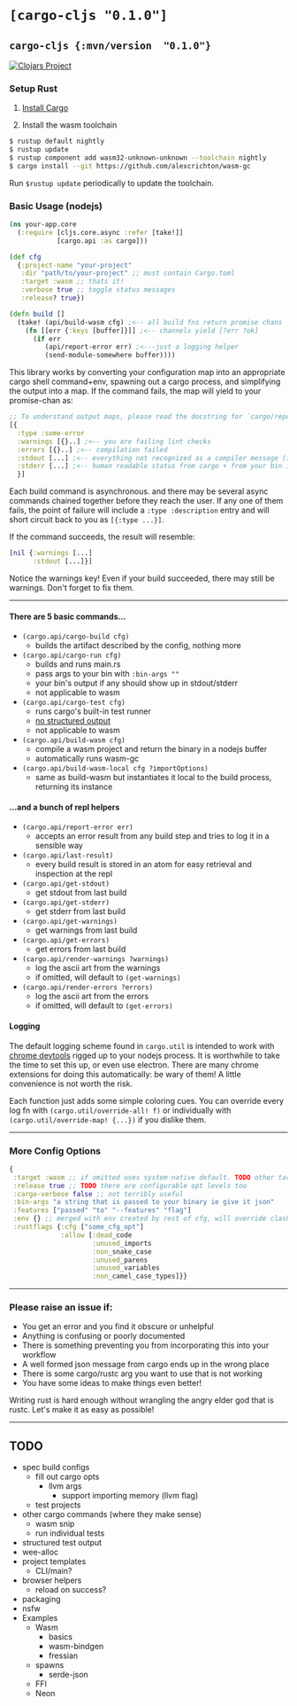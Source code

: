 # `[cargo-cljs "0.1.0"]`
## `cargo-cljs {:mvn/version  "0.1.0"}`

[![Clojars Project](https://img.shields.io/clojars/v/cargo-cljs.svg)](https://clojars.org/cargo-cljs)

### Setup Rust

1) [Install Cargo](https://doc.rust-lang.org/cargo/getting-started/installation.html)

2) Install the wasm toolchain

``` bash
$ rustup default nightly
$ rustup update
$ rustup component add wasm32-unknown-unknown --toolchain nightly
$ cargo install --git https://github.com/alexcrichton/wasm-gc
```

Run `$rustup update` periodically to update the toolchain.


### Basic Usage (nodejs)

```clojure
(ns your-app.core
  (:require [cljs.core.async :refer [take!]]
            [cargo.api :as cargo]))

(def cfg
  {:project-name "your-project"
   :dir "path/to/your-project" ;; must contain Cargo.toml
   :target :wasm ;; thats it!
   :verbose true ;; toggle status messages
   :release? true})

(defn build []
  (take! (api/build-wasm cfg) ;<-- all build fns return promise chans
    (fn [[err {:keys [buffer]}]] ;<-- channels yield [?err ?ok]
      (if err
         (api/report-error err) ;<---just a logging helper
         (send-module-somewhere buffer))))
```

This library works by converting your configuration map into an appropriate cargo shell command+env, spawning out a cargo process, and simplifying the output into a map. If the command fails, the map will yield to your promise-chan as:

```clojure
;; To understand output maps, please read the docstring for `cargo/report.cljs`
[{
  :type :some-error
  :warnings [{}..] ;<-- you are failing lint checks
  :errors [{}..] ;<-- compilation failed
  :stdout [...] ;<-- everything not recognized as a compiler message (ie from your bin if any)
  :stderr [...] ;<-- human readable status from cargo + from your bin if any
  }]
```

Each build command is asynchronous. and there may be several async commands chained together before they reach the user. If any one of them fails, the point of failure will include a `:type :description` entry and will short circuit back to you as `[{:type ...}]`.

If the command succeeds, the result will resemble:

```clojure
[nil {:warnings [...]
      :stdout [...]}]
```
Notice the warnings key! Even if your build succeeded, there may still be warnings. Don't forget to fix them.

<hr>

#### There are 5 basic commands...
  + `(cargo.api/cargo-build cfg)`
    - builds the artifact described by the config, nothing more
  + `(cargo.api/cargo-run cfg)`
    - builds and runs main.rs
    - pass args to your bin with `:bin-args ""`
    - your bin's output if any should show up in stdout/stderr
    - not applicable to wasm
  + `(cargo.api/cargo-test cfg)`
    - runs cargo's built-in test runner
    - [no structured output](https://github.com/rust-lang/rfcs/pull/2318)
    - not applicable to wasm
  + `(cargo.api/build-wasm cfg)`
    - compile a wasm project and return the binary in a nodejs buffer
    - automatically runs wasm-gc
  + `(cargo.api/build-wasm-local cfg ?importOptions)`
    - same as build-wasm but instantiates it local to the build process, returning its instance

#### ...and a bunch of repl helpers
  + `(cargo.api/report-error err)`
    - accepts an error result from any build step and tries to log it in a sensible way
  + `(cargo.api/last-result)`
    - every build result is stored in an atom for easy retrieval and inspection at the repl
  + `(cargo.api/get-stdout)`
    - get stdout from last build
  + `(cargo.api/get-stderr)`
    - get stderr from last build
  + `(cargo.api/get-warnings)`
    - get warnings from last build
  + `(cargo.api/get-errors)`
    - get errors from last build
  + `(cargo.api/render-warnings ?warnings)`
    - log the ascii art from the warnings
    - if omitted, will default to `(get-warnings)`
  + `(cargo.api/render-errors ?errors)`
    - log the ascii art from the errors
    - if omitted, will default to `(get-errors)`

#### Logging

The default logging scheme found in `cargo.util` is intended to work with [chrome devtools](https://nodejs.org/en/docs/guides/debugging-getting-started/#chrome-devtools-55) rigged up to your nodejs process. It is worthwhile to take the time to set this up, or even use electron. There are many chrome extensions for doing this automatically: be wary of them! A little convenience is not worth the risk.

Each function just adds some simple coloring cues. You can override every log fn with `(cargo.util/override-all! f)` or individually with `(cargo.util/override-map! {...})` if you dislike them.


<hr>

### More Config Options

```clojure
{
 :target :wasm ;; if omitted uses system native default. TODO other targets
 :release true ;; TODO there are configurable opt levels too
 :cargo-verbose false ;; not terribly useful
 :bin-args "a string that is passed to your binary ie give it json"
 :features ["passed" "to" "--features" "flag"]
 :env {} ;; merged with env created by rest of cfg, will override clashes
 :rustflags {:cfg ["some_cfg_opt"]
             :allow [:dead_code
                     :unused_imports
                     :non_snake_case
                     :unused_parens
                     :unused_variables
                     :non_camel_case_types]}}
```
<hr>

### Please raise an issue if:
  + You get an error and you find it obscure or unhelpful
  + Anything is confusing or poorly documented
  + There is something preventing you from incorporating this into your workflow
  + A well formed json message from cargo ends up in the wrong place
  + There is some cargo/rustc  arg you want to use that is not working
  + You have some ideas to make things even better!

Writing rust is hard enough without wrangling the angry elder god that is rustc. Let's make it as easy as possible!

<hr>

## TODO
  + spec build configs
    - fill out cargo opts
      + llvm args
        - support importing memory (llvm flag)
    - test projects
  + other cargo commands (where they make sense)
    + wasm snip
    + run individual tests
  + structured test output
  + wee-alloc
  + project templates
    - CLI/main?
  + browser helpers
    - reload on success?
  + packaging
  + nsfw
  + Examples
    + Wasm
      + basics
      + wasm-bindgen
      + fressian
    + spawns
      - serde-json
    + FFI
    + Neon


